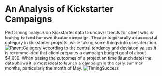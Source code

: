 # An Analysis of Kickstarter Campaigns
Performing analysis on Kickstarter data to uncover trends for client who is looking to fund her own theater campaign.
Theater is generally a successful category in kickstarter projects, while taking some things into consideration. ![ParentCategory](path/to/ParentCategory.png)
According to the central tendency and deviation values it is recommended that client prepares a campaign budget goal of about $4,000. 
When basing the outcomes of a project on time (launch date) the data shows it is most ideal to launch a campaign in the early summer months, particularly the month of May. ![TimingSuccess](path/to/TimingSuccess.png)
